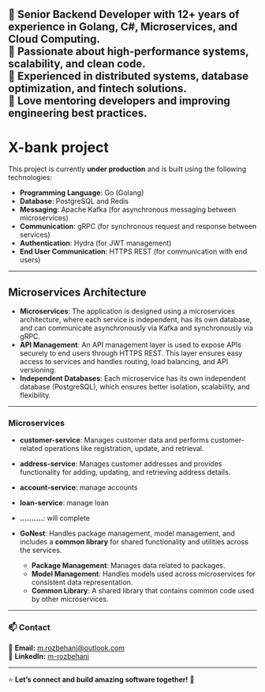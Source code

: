 
🚀 **Senior Backend Developer** with 12+ years of experience in **Golang, C#, Microservices, and Cloud Computing**.  
🔹 Passionate about **high-performance systems, scalability, and clean code**.  
🔹 Experienced in **distributed systems, database optimization, and fintech solutions**.  
🔹 Love **mentoring developers** and improving **engineering best practices**.
---

# X-bank project

This project is currently **under production** and is built using the following technologies:

- **Programming Language**: Go (Golang)
- **Database**: PostgreSQL and Redis
- **Messaging**: Apache Kafka (for asynchronous messaging between microservices)
- **Communication**: gRPC (for synchronous request and response between services)
- **Authentication**: Hydra (for JWT management)
- **End User Communication**: HTTPS REST (for communication with end users)

---

## Microservices Architecture

- **Microservices**: The application is designed using a microservices architecture, where each service is independent, has its own database, and can communicate asynchronously via Kafka and synchronously via gRPC.
- **API Management**: An API management layer is used to expose APIs securely to end users through HTTPS REST. This layer ensures easy access to services and handles routing, load balancing, and API versioning.
- **Independent Databases**: Each microservice has its own independent database (PostgreSQL), which ensures better isolation, scalability, and flexibility.
---
### Microservices

- **customer-service**: Manages customer data and performs customer-related operations like registration, update, and retrieval.
  
- **address-service**: Manages customer addresses and provides functionality for adding, updating, and retrieving address details.
- **account-service**: manage accounts
- **loan-service**: manage loan
- **..........**: will complete 
- **GoNest**: Handles package management, model management, and includes a **common library** for shared functionality and utilities across the services.  
  - **Package Management**: Manages data related to packages.
  - **Model Management**: Handles models used across microservices for consistent data representation.
  - **Common Library**: A shared library that contains common code used by other microservices.


---
### 📫 Contact
📧 **Email:** m.rozbehani@outlook.com  
🔗 **LinkedIn:** [m-rozbehani](https://www.linkedin.com/in/m-rozbehani/)

---

⭐ **Let’s connect and build amazing software together!** 🚀  
